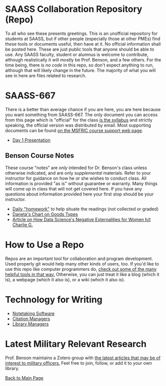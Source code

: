 # SAASS Collaboration Repository (Repo)

To all who see these presents greetings.
This is an unofficial repository for students at SAASS, but if other people (especially those at other PMEs) find these tools or documents useful, then have at it.
No official information shall be posted here.
These are just public tools that anyone should be able to use.
Any SAASS faculty, student or alumnus is welcome to contribute, although realistically it will mostly be Prof. Benson, and a few others.
For the time being, there is *no code* in this repo, so don't expect anything to run, although that will likely change in the future.
The majority of what you will see in here are files related to research.



# SAASS-667

There is a better than average chance if you are here, you are here because you want something from SAASS-667. The only document you can access from this page which is "official" for the class [is the syllabus](https://www.dropbox.com/s/osle6jezadi5sb7/Syllabus667.pdf?dl=0) and strictly speaking, the official version was distributed by email. Most supporting documents can be found [on the MSFRIC course support web page](http://fairchild-mil.libguides.com/c.php?g=144175&p=943396).

  - [Day 1 Presentation](https://davidcbenson.github.io/SAASS-667/)

## Benson Course Notes

These course "notes" are *only* intended for Dr. Benson's class unless otherwise indicated, and are only *supplemental* materials. Refer to your instructor for guidance on how he or she wishes to conduct class. All information is provided "as is" without guarantee or warranty. Many things will come up in class that will not get covered here. If you have any questions about information provided here your first stop should be your instructor.

  - [Daily "homework"](./Course-Notes/Class-XXVIII/Homework.md) to help situate the readings (not collected or graded)
  - [Daneta's Chart on Goods Types](./images/GoodsTable.png)
  - [Article on How Data Science's Negative Externalities for Women h/t Charlie G.](https://www.theverge.com/2019/3/5/18251570/caroline-criado-perez-invisible-women-data-bias-science-gender)


# How to Use a Repo

Repos are an important tool for collaboration and program development. Used properly git would help many other kinds of users, too. If you'd like to use this repo like computer programmers do, [check out some of the many helpful tools in that way.](Repos-for-N00bz.md) Otherwise, you can just treat it like a blog (which it is), a webpage (which it also is), or a wiki (which it also is).

# Technology for Writing

  * [Notetaking Software](Tools-for-notes.md)
  * [Citation Managers](Citation-Managers.md)
  * [Library Managers](Library-Managers.md)

# Latest Military Relevant Research

Prof. Benson maintains a Zotero group with [the latest articles that may be of interest to military officers.][zotero]
Feel free to join, follow, or add it to your own library.


[Back to Main Page](README.md)

  [zotero]: https://www.zotero.org/groups/1482372/mil_relevant_social_science
